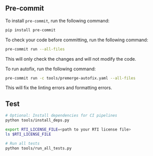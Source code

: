 ## Pre-commit

To install `pre-commit`, run the following command:
```bash
pip install pre-commit
```

To check your code before committing, run the following command:

```bash
pre-commit run --all-files
```
This will only check the changes and will not modify the code.

To run autofix, run the following command:

```bash
pre-commit run -c tools/premerge-autofix.yaml --all-files
```

This will fix the linting errors and formatting errors.


## Test

```bash
# Optional: Install dependencies for CI pipelines
python tools/install_deps.py

export RTI_LICENSE_FILE=<path to your RTI license file>
ls $RTI_LICENSE_FILE

# Run all tests
python tools/run_all_tests.py
```
